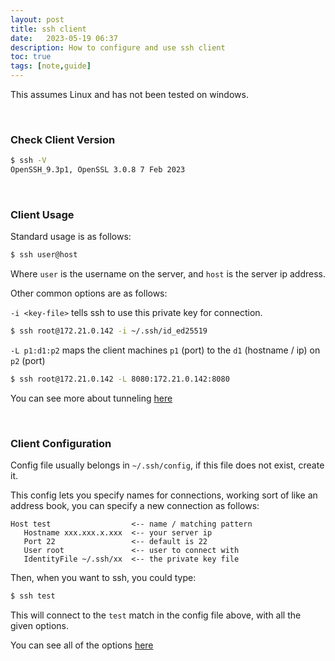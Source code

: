 ```yaml
---
layout: post
title: ssh client
date:   2023-05-19 06:37
description: How to configure and use ssh client
toc: true
tags: [note,guide]
---
```


This assumes Linux and has not been tested on windows.

<br>

### Check Client Version
 
```sh
$ ssh -V
OpenSSH_9.3p1, OpenSSL 3.0.8 7 Feb 2023
```

<br>

### Client Usage

Standard usage is as follows:
```sh
$ ssh user@host
```

Where `user` is the username on the server, and `host` is the server ip address.

Other common options are as follows:

`-i <key-file>` tells ssh to use this private key for connection.
```sh
$ ssh root@172.21.0.142 -i ~/.ssh/id_ed25519
```

`-L p1:d1:p2` maps the client machines `p1` (port) to the `d1` (hostname / ip) on `p2` (port)
```sh
$ ssh root@172.21.0.142 -L 8080:172.21.0.142:8080
``` 

You can see more about tunneling [here](https://www.ssh.com/academy/ssh/tunneling-example)

<br>

### Client Configuration

Config file usually belongs in `~/.ssh/config`, if this file does not exist, create it.

This config lets you specify names for connections, working sort of like an address book, you can specify a new connection as follows:
```
Host test                  <-- name / matching pattern
   Hostname xxx.xxx.x.xxx  <-- your server ip
   Port 22                 <-- default is 22
   User root               <-- user to connect with
   IdentityFile ~/.ssh/xx  <-- the private key file
```

Then, when you want to ssh, you could type:
```sh
$ ssh test
```
This will connect to the `test` match in the config file above, with all the given options.

You can see all of the options [here](https://man7.org/linux/man-pages/man5/ssh_config.5.html)